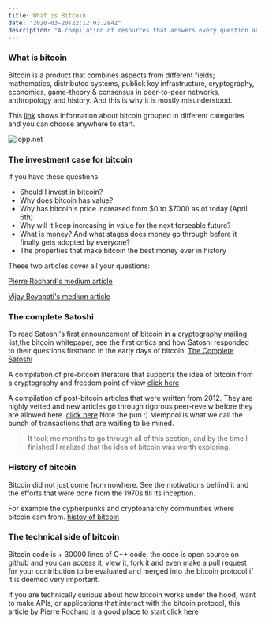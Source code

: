 ```yaml
---
title: What is Bitcoin
date: "2020-03-20T22:12:03.284Z"
description: "A compilation of resources that answers every question about bitcoin, its origins, why it was created, how it works, what makes it a great investment and where it is one of the most novel technologies of our times and in the years to come."
---
```



### What is bitcoin

Bitcoin is a product that combines aspects from different fields; mathematics, distributed systems, publick key infrastructure, cryptography, economics, game-theory & consensus in peer-to-peer networks, anthropology and history. And this is why it is mostly misunderstood.

This [link](https://www.lopp.net/bitcoin-information.html) shows information about bitcoin grouped in different categories and you can choose anywhere to start.

![lopp.net](./lopp-net.jpg)


### The investment case for bitcoin

If you have these questions:
 -  Should I invest in bitcoin?
 -  Why does bitcoin has value? 
 -  Why has bitcoin's price increased from $0 to $7000 as of today (April 6th)
 -  Why will it keep increasing in value for the next forseable future?
 -  What is money? And what stages does money go through before it finally gets adopted by everyone?
 -  The properties that make bitcoin the best money ever in history

 These two articles cover all your questions:

[Pierre Rochard's medium article](https://medium.com/@pierre_rochard/bitcoin-investment-theses-part-1-e97670b5389b)

[Vijay Boyapati's medium article](https://medium.com/@vijayboyapati/the-bullish-case-for-bitcoin-6ecc8bdecc1)

### The complete Satoshi

To read Satoshi's first announcement of bitcoin in a cryptography mailing list,the bitcoin whitepaper, see the first critics and how Satoshi responded to their questions firsthand in the early days of bitcoin. [The Complete Satoshi](https://satoshi.nakamotoinstitute.org/)

A compilation of pre-bitcoin literature that supports the idea of bitcoin from a cryptography and freedom point of view [click here](https://nakamotoinstitute.org/literature/)

A compilation of post-bitcoin articles that were written from 2012. They are highly vetted and new articles go through rigorous peer-reveiw before they are allowed here. [click here](https://nakamotoinstitute.org/mempool) Note the pun :) Mempool is what we call the bunch of transactions that are waiting to be mined.

>It took me months to go through all of this section, and by the time I finished I realized that the idea of bitcoin was worth exploring.


### History of bitcoin

Bitcoin did not just come from nowhere. See the motivations behind it and the efforts that were done from the 1970s till its inception.

For example the cypherpunks and cryptoanarchy communities where bitcoin cam from. [histoy of bitcoin](https://www.lopp.net/bitcoin-information/history.html)


### The technical side of bitcoin

Bitcoin code is + 30000 lines of C++ code, the code is open source on github and you can access it, view it, fork it and even make a pull request for your contribution to be evaluated and merged into the bitcoin protocol if it is deemed very important.

If you are technically curious about how bitcoin works under the hood, want to make APIs, or applications that interact with the bitcoin protocol, this article by Pierre Rochard is a good place to start [click here](https://medium.com/@pierre_rochard/understanding-the-technical-side-of-bitcoin-2c212dd65c09)




